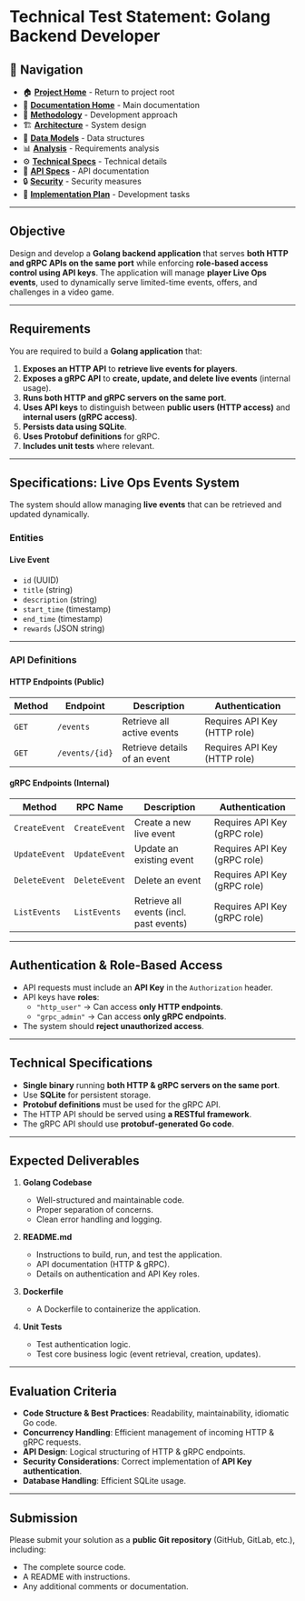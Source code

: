 # **Technical Test Statement: Golang Backend Developer**

## 📑 Navigation

- 🏠 **[Project Home](../../README.md)** - Return to project root
- 📘 **[Documentation Home](../README.md)** - Main documentation
- 🔄 **[Methodology](../1-Methodology/README.md)** - Development approach
- 🏗️ **[Architecture](../1-Design/Architecture.md)** - System design
- 💾 **[Data Models](../1-Design/DataModels.md)** - Data structures
- 📊 **[Analysis](../2-Analysis/Analysis.md)** - Requirements analysis
- ⚙️ **[Technical Specs](../3-Specifications/TechnicalSpecifications.md)** - Technical details
- 🔌 **[API Specs](../3-Specifications/APISpecifications.md)** - API documentation
- 🔒 **[Security](../3-Specifications/SecuritySpecifications.md)** - Security measures
- 📝 **[Implementation Plan](../4-Todo/README.md)** - Development tasks

---

## **Objective**

Design and develop a **Golang backend application** that serves **both HTTP and gRPC APIs on the same port** while
enforcing **role-based access control using API keys**. The application will manage **player Live Ops events**, used to
dynamically serve limited-time events, offers, and challenges in a video game.

---

## **Requirements**

You are required to build a **Golang application** that:

1. **Exposes an HTTP API** to **retrieve live events for players**.
2. **Exposes a gRPC API** to **create, update, and delete live events** (internal usage).
3. **Runs both HTTP and gRPC servers on the same port**.
4. **Uses API keys** to distinguish between **public users (HTTP access)** and **internal users (gRPC access)**.
5. **Persists data using SQLite**.
6. **Uses Protobuf definitions** for gRPC.
7. **Includes unit tests** where relevant.

---

## **Specifications: Live Ops Events System**

The system should allow managing **live events** that can be retrieved and updated dynamically.

### **Entities**

#### **Live Event**

- `id` (UUID)
- `title` (string)
- `description` (string)
- `start_time` (timestamp)
- `end_time` (timestamp)
- `rewards` (JSON string)

---

### **API Definitions**

#### **HTTP Endpoints (Public)**

| Method | Endpoint       | Description                  | Authentication               |
|--------|----------------|------------------------------|------------------------------|
| `GET`  | `/events`      | Retrieve all active events   | Requires API Key (HTTP role) |
| `GET`  | `/events/{id}` | Retrieve details of an event | Requires API Key (HTTP role) |

#### **gRPC Endpoints (Internal)**

| Method        | RPC Name      | Description                             | Authentication               |
|---------------|---------------|-----------------------------------------|------------------------------|
| `CreateEvent` | `CreateEvent` | Create a new live event                 | Requires API Key (gRPC role) |
| `UpdateEvent` | `UpdateEvent` | Update an existing event                | Requires API Key (gRPC role) |
| `DeleteEvent` | `DeleteEvent` | Delete an event                         | Requires API Key (gRPC role) |
| `ListEvents`  | `ListEvents`  | Retrieve all events (incl. past events) | Requires API Key (gRPC role) |

---

## **Authentication & Role-Based Access**

- API requests must include an **API Key** in the `Authorization` header.
- API keys have **roles**:
    - `"http_user"` → Can access **only HTTP endpoints**.
    - `"grpc_admin"` → Can access **only gRPC endpoints**.
- The system should **reject unauthorized access**.

---

## **Technical Specifications**

- **Single binary** running **both HTTP & gRPC servers on the same port**.
- Use **SQLite** for persistent storage.
- **Protobuf definitions** must be used for the gRPC API.
- The HTTP API should be served using **a RESTful framework**.
- The gRPC API should use **protobuf-generated Go code**.

---

## **Expected Deliverables**

1. **Golang Codebase**
    - Well-structured and maintainable code.
    - Proper separation of concerns.
    - Clean error handling and logging.

2. **README.md**
    - Instructions to build, run, and test the application.
    - API documentation (HTTP & gRPC).
    - Details on authentication and API Key roles.

3. **Dockerfile**
    - A Dockerfile to containerize the application.

4. **Unit Tests**
    - Test authentication logic.
    - Test core business logic (event retrieval, creation, updates).

---

## **Evaluation Criteria**

- **Code Structure & Best Practices**: Readability, maintainability, idiomatic Go code.
- **Concurrency Handling**: Efficient management of incoming HTTP & gRPC requests.
- **API Design**: Logical structuring of HTTP & gRPC endpoints.
- **Security Considerations**: Correct implementation of **API Key authentication**.
- **Database Handling**: Efficient SQLite usage.

---

## **Submission**

Please submit your solution as a **public Git repository** (GitHub, GitLab, etc.), including:

- The complete source code.
- A README with instructions.
- Any additional comments or documentation.
